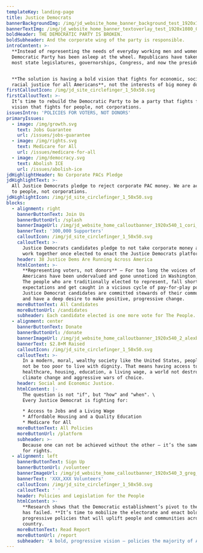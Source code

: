 ```yaml
---
templateKey: landing-page
title: Justice Democrats
bannerBackgroundImg: /img/jd_website_home_banner_background_test_1920x1080_052518.jpg
bannerTextImg: /img/jd_website_home_banner_textoverlay_test_1920x1080_052518.png
boldHeader: THE DEMOCRATIC PARTY IS BROKEN.
boldSubheader: And the corporate wing of the party is responsible.
introContent: >-
  **Instead of representing the needs of everyday working men and women,** the
  Democratic Party has been asleep at the wheel. Republicans have taken over
  most state legislatures, governorships, Congress, and now the presidency.


  **The solution is having a bold vision that fights for economic, social, and
  racial justice for all Americans**, not the interests of big money donors.
firstCalloutIcon: /img/jd_site_circlefinger_1_50x50.svg
firstCalloutText: >-
  It’s time to rebuild the Democratic Party to be a party that fights for a bold
  vision that fights for people, not corporations.
issuesIntro: 'POLICIES FOR VOTERS, NOT DONORS'
primaryIssues:
  - image: /img/growth.svg
    text: Jobs Guarantee
    url: /issues/jobs-guarantee
  - image: /img/rights.svg
    text: Medicare for All
    url: /issues/medicare-for-all
  - image: /img/democracy.svg
    text: Abolish ICE
    url: /issues/abolish-ice
jdHighlightHeader: No Corporate PACs Pledge
jdHighlightText: >-
  All Justice Democrats pledge to reject corporate PAC money. We are accountable
  to people, not corporations.
jdHighlightIcon: /img/jd_site_circlefinger_1_50x50.svg
blocks:
  - alignment: right
    bannerButtonText: Join Us
    bannerButtonUrl: /splash
    bannerImageUrl: /img/jd_website_home_calloutbanner_1920x540_1_cori_053118.jpg
    bannerText: '300,000 Supporters'
    calloutIcon: /img/jd_site_circlefinger_1_50x50.svg
    calloutText: >-
      Justice Democrats candidates pledge to not take corporate money and to
      work together once elected to enact the Justice Democrats platform.
    header: 38 Justice Dems Are Running Across America
    htmlContent: >-
      **Representing voters, not donors** — For too long the voices of everyday
      Americans have been undervalued and gone unnoticed in Washington, D.C..
      The people who are traditionally elected to represent, fall short of our
      expectations and get caught in a vicious cycle of pay-for-play politics.
      Justice Democrat candidates are committed stewards of their communities
      and have a deep desire to make positive, progressive change.
    moreButtonText: All Candidates
    moreButtonUrl: /candidates
    subheader: Each candidate elected is one more vote for The People.
  - alignment: center
    bannerButtonText: Donate
    bannerButtonUrl: /donate
    bannerImageUrl: /img/jd_website_home_calloutbanner_1920x540_2_alexbump_053118.jpg
    bannerText: $2.8+M Raised
    calloutIcon: /img/jd_site_circlefinger_1_50x50.svg
    calloutText: >-
      In a modern, moral, wealthy society like the United States, people should
      not be too poor to live with dignity. That means having access to
      healthcare, housing, education, a living wage, a world not destroyed by
      climate change and aggressive wars of choice. 
    header: Social and Economic Justice.
    htmlContent: |-
      The question is not "if", but "how" and "when". \
      Every Justice Democrat is fighting for:

      * Access to Jobs and a Living Wage
      * Affordable Housing and a Quality Education
      * Medicare for All
    moreButtonText: All Policies
    moreButtonUrl: /platform
    subheader: >-
      Because one can not be achieved without the other — it’s the same fight
      for rights.
  - alignment: left
    bannerButtonText: Sign Up
    bannerButtonUrl: /volunteer
    bannerImageUrl: /img/jd_website_home_calloutbanner_1920x540_3_greg_053118.jpg
    bannerText: 'XXX,XXX Volunteers'
    calloutIcon: /img/jd_site_circlefinger_1_50x50.svg
    calloutText: ' '
    header: Policies and Legislation for the People
    htmlContent: >-
      **Research shows that the Democratic establishment’s pivot to the “middle”
      has failed. **It’s time to mobilize the electorate and enact bold,
      progressive policies that will uplift people and communities across the
      country.
    moreButtonText: Read Report
    moreButtonUrl: /report
    subheader: 'A bold, progressive vision — policies the majority of Americans want.'
---
```


